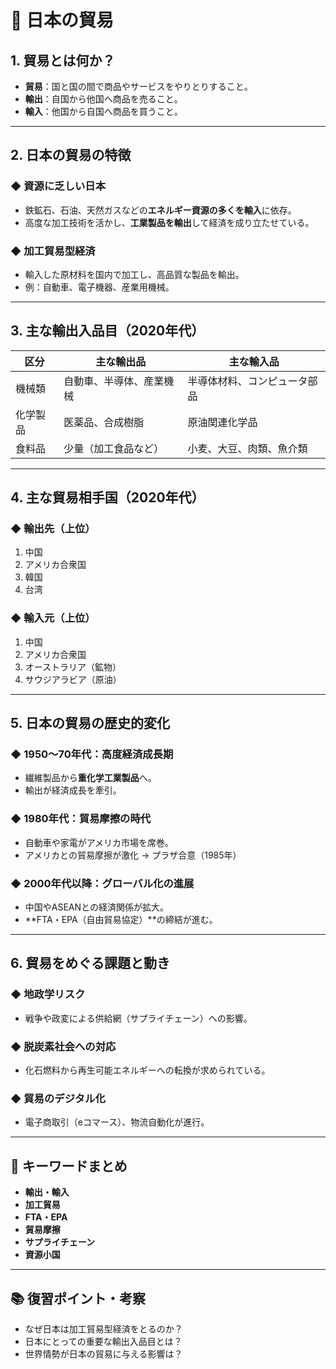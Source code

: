 # 🚢 日本の貿易

## 1. 貿易とは何か？

- **貿易**：国と国の間で商品やサービスをやりとりすること。
- **輸出**：自国から他国へ商品を売ること。
- **輸入**：他国から自国へ商品を買うこと。

---

## 2. 日本の貿易の特徴

### ◆ 資源に乏しい日本
- 鉄鉱石、石油、天然ガスなどの**エネルギー資源の多くを輸入**に依存。
- 高度な加工技術を活かし、**工業製品を輸出**して経済を成り立たせている。

### ◆ 加工貿易型経済
- 輸入した原材料を国内で加工し、高品質な製品を輸出。
- 例：自動車、電子機器、産業用機械。

---

## 3. 主な輸出入品目（2020年代）

| 区分 | 主な輸出品 | 主な輸入品 |
|------|------------|------------|
| 機械類 | 自動車、半導体、産業機械 | 半導体材料、コンピュータ部品 |
| 化学製品 | 医薬品、合成樹脂 | 原油関連化学品 |
| 食料品 | 少量（加工食品など） | 小麦、大豆、肉類、魚介類 |

---

## 4. 主な貿易相手国（2020年代）

### ◆ 輸出先（上位）
1. 中国
2. アメリカ合衆国
3. 韓国
4. 台湾

### ◆ 輸入元（上位）
1. 中国
2. アメリカ合衆国
3. オーストラリア（鉱物）
4. サウジアラビア（原油）

---

## 5. 日本の貿易の歴史的変化

### ◆ 1950〜70年代：高度経済成長期
- 繊維製品から**重化学工業製品**へ。
- 輸出が経済成長を牽引。

### ◆ 1980年代：貿易摩擦の時代
- 自動車や家電がアメリカ市場を席巻。
- アメリカとの貿易摩擦が激化 → プラザ合意（1985年）

### ◆ 2000年代以降：グローバル化の進展
- 中国やASEANとの経済関係が拡大。
- **FTA・EPA（自由貿易協定）**の締結が進む。

---

## 6. 貿易をめぐる課題と動き

### ◆ 地政学リスク
- 戦争や政変による供給網（サプライチェーン）への影響。

### ◆ 脱炭素社会への対応
- 化石燃料から再生可能エネルギーへの転換が求められている。

### ◆ 貿易のデジタル化
- 電子商取引（eコマース）、物流自動化が進行。

---

## 📝 キーワードまとめ

- **輸出・輸入**
- **加工貿易**
- **FTA・EPA**
- **貿易摩擦**
- **サプライチェーン**
- **資源小国**

---

## 📚 復習ポイント・考察

- なぜ日本は加工貿易型経済をとるのか？
- 日本にとっての重要な輸出入品目とは？
- 世界情勢が日本の貿易に与える影響は？

